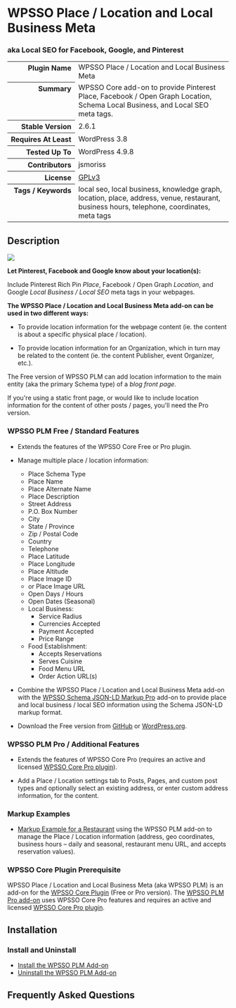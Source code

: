 <h1>WPSSO Place / Location and Local Business Meta</h1><h3>aka Local SEO for Facebook, Google, and Pinterest</h3>

<table>
<tr><th align="right" valign="top" nowrap>Plugin Name</th><td>WPSSO Place / Location and Local Business Meta</td></tr>
<tr><th align="right" valign="top" nowrap>Summary</th><td>WPSSO Core add-on to provide Pinterest Place, Facebook / Open Graph Location, Schema Local Business, and Local SEO meta tags.</td></tr>
<tr><th align="right" valign="top" nowrap>Stable Version</th><td>2.6.1</td></tr>
<tr><th align="right" valign="top" nowrap>Requires At Least</th><td>WordPress 3.8</td></tr>
<tr><th align="right" valign="top" nowrap>Tested Up To</th><td>WordPress 4.9.8</td></tr>
<tr><th align="right" valign="top" nowrap>Contributors</th><td>jsmoriss</td></tr>
<tr><th align="right" valign="top" nowrap>License</th><td><a href="https://www.gnu.org/licenses/gpl.txt">GPLv3</a></td></tr>
<tr><th align="right" valign="top" nowrap>Tags / Keywords</th><td>local seo, local business, knowledge graph, location, place, address, venue, restaurant, business hours, telephone, coordinates, meta tags</td></tr>
</table>

<h2>Description</h2>

<p style="margin:0;"><img class="readme-icon" src="https://surniaulula.github.io/wpsso-plm/assets/icon-256x256.png"></p>

<p><strong>Let Pinterest, Facebook and Google know about your location(s):</strong></p>

<p>Include Pinterest Rich Pin <em>Place</em>, Facebook / Open Graph <em>Location</em>, and Google <em>Local Business / Local SEO</em> meta tags in your webpages.</p>

<p><strong>The WPSSO Place / Location and Local Business Meta add-on can be used in two different ways:</strong></p>

<ul>
<li><p>To provide location information for the webpage content (ie. the content is about a specific physical place / location).</p></li>
<li><p>To provide location information for an Organization, which in turn may be related to the content (ie. the content Publisher, event Organizer, etc.).</p></li>
</ul>

<p>The Free version of WPSSO PLM can add location information to the main entity (aka the primary Schema type) of a <em>blog front page</em>.</p>

<p>If you're using a static front page, or would like to include location information for the content of other posts / pages, you'll need the Pro version.</p>

<h3>WPSSO PLM Free / Standard Features</h3>

<ul>
<li><p>Extends the features of the WPSSO Core Free or Pro plugin.</p></li>
<li><p>Manage multiple place / location information:</p>

<ul>
<li>Place Schema Type</li>
<li>Place Name</li>
<li>Place Alternate Name</li>
<li>Place Description</li>
<li>Street Address</li>
<li>P.O. Box Number</li>
<li>City</li>
<li>State / Province</li>
<li>Zip / Postal Code</li>
<li>Country</li>
<li>Telephone</li>
<li>Place Latitude</li>
<li>Place Longitude</li>
<li>Place Altitude</li>
<li>Place Image ID</li>
<li>or Place Image URL</li>
<li>Open Days / Hours</li>
<li>Open Dates (Seasonal)</li>
<li>Local Business:

<ul>
<li>Service Radius</li>
<li>Currencies Accepted</li>
<li>Payment Accepted</li>
<li>Price Range</li>
</ul></li>
<li>Food Establishment:

<ul>
<li>Accepts Reservations</li>
<li>Serves Cuisine</li>
<li>Food Menu URL</li>
<li>Order Action URL(s)</li>
</ul></li>
</ul></li>
<li><p>Combine the WPSSO Place / Location and Local Business Meta add-on with the <a href="https://wpsso.com/extend/plugins/wpsso-schema-json-ld/">WPSSO Schema JSON-LD Markup Pro</a> add-on to provide place and local business / local SEO information using the Schema JSON-LD markup format.</p></li>
<li><p>Download the Free version from <a href="https://surniaulula.github.io/wpsso-plm/">GitHub</a> or <a href="https://wordpress.org/plugins/wpsso-plm/">WordPress.org</a>.</p></li>
</ul>

<h3>WPSSO PLM Pro / Additional Features</h3>

<ul>
<li><p>Extends the features of WPSSO Core Pro (requires an active and licensed <a href="https://wpsso.com/">WPSSO Core Pro plugin</a>).</p></li>
<li><p>Add a Place / Location settings tab to Posts, Pages, and custom post types and optionally select an existing address, or enter custom address information, for the content.</p></li>
</ul>

<h3>Markup Examples</h3>

<ul>
<li><a href="http://wpsso.com/docs/plugins/wpsso-schema-json-ld/notes/markup-examples/markup-example-for-a-restaurant/">Markup Example for a Restaurant</a> using the WPSSO PLM add-on to manage the Place / Location information (address, geo coordinates, business hours – daily and seasonal, restaurant menu URL, and accepts reservation values).</li>
</ul>

<h3>WPSSO Core Plugin Prerequisite</h3>

<p>WPSSO Place / Location and Local Business Meta (aka WPSSO PLM) is an add-on for the <a href="https://wordpress.org/plugins/wpsso/">WPSSO Core Plugin</a> (Free or Pro version). The <a href="https://wpsso.com/extend/plugins/wpsso-plm/">WPSSO PLM Pro add-on</a> uses WPSSO Core Pro features and requires an active and licensed <a href="https://wpsso.com/">WPSSO Core Pro plugin</a>.</p>


<h2>Installation</h2>

<h3 class="top">Install and Uninstall</h3>

<ul>
<li><a href="https://wpsso.com/docs/plugins/wpsso-plm/installation/install-the-plugin/">Install the WPSSO PLM Add-on</a></li>
<li><a href="https://wpsso.com/docs/plugins/wpsso-plm/installation/uninstall-the-plugin/">Uninstall the WPSSO PLM Add-on</a></li>
</ul>


<h2>Frequently Asked Questions</h2>




